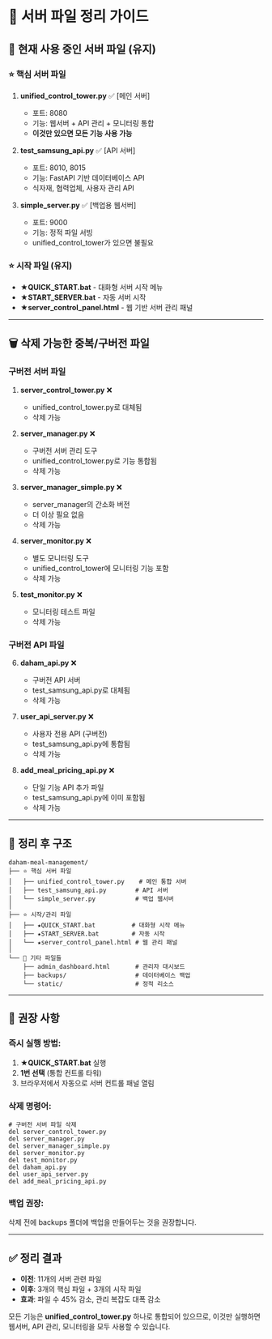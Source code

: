 # 🧹 서버 파일 정리 가이드

## 📌 현재 사용 중인 서버 파일 (유지)

### ⭐ 핵심 서버 파일
1. **unified_control_tower.py** ✅ [메인 서버]
   - 포트: 8080
   - 기능: 웹서버 + API 관리 + 모니터링 통합
   - **이것만 있으면 모든 기능 사용 가능**

2. **test_samsung_api.py** ✅ [API 서버]
   - 포트: 8010, 8015
   - 기능: FastAPI 기반 데이터베이스 API
   - 식자재, 협력업체, 사용자 관리 API

3. **simple_server.py** ✅ [백업용 웹서버]
   - 포트: 9000
   - 기능: 정적 파일 서빙
   - unified_control_tower가 있으면 불필요

### ⭐ 시작 파일 (유지)
- **★QUICK_START.bat** - 대화형 서버 시작 메뉴
- **★START_SERVER.bat** - 자동 서버 시작
- **★server_control_panel.html** - 웹 기반 서버 관리 패널

---

## 🗑️ 삭제 가능한 중복/구버전 파일

### 구버전 서버 파일
1. **server_control_tower.py** ❌
   - unified_control_tower.py로 대체됨
   - 삭제 가능

2. **server_manager.py** ❌
   - 구버전 서버 관리 도구
   - unified_control_tower.py로 기능 통합됨
   - 삭제 가능

3. **server_manager_simple.py** ❌
   - server_manager의 간소화 버전
   - 더 이상 필요 없음
   - 삭제 가능

4. **server_monitor.py** ❌
   - 별도 모니터링 도구
   - unified_control_tower에 모니터링 기능 포함
   - 삭제 가능

5. **test_monitor.py** ❌
   - 모니터링 테스트 파일
   - 삭제 가능

### 구버전 API 파일
6. **daham_api.py** ❌
   - 구버전 API 서버
   - test_samsung_api.py로 대체됨
   - 삭제 가능

7. **user_api_server.py** ❌
   - 사용자 전용 API (구버전)
   - test_samsung_api.py에 통합됨
   - 삭제 가능

8. **add_meal_pricing_api.py** ❌
   - 단일 기능 API 추가 파일
   - test_samsung_api.py에 이미 포함됨
   - 삭제 가능

---

## 📂 정리 후 구조

```
daham-meal-management/
├── ⭐ 핵심 서버 파일
│   ├── unified_control_tower.py    # 메인 통합 서버
│   ├── test_samsung_api.py        # API 서버
│   └── simple_server.py           # 백업 웹서버
│
├── ⭐ 시작/관리 파일
│   ├── ★QUICK_START.bat          # 대화형 시작 메뉴
│   ├── ★START_SERVER.bat         # 자동 시작
│   └── ★server_control_panel.html # 웹 관리 패널
│
└── 📁 기타 파일들
    ├── admin_dashboard.html       # 관리자 대시보드
    ├── backups/                   # 데이터베이스 백업
    └── static/                    # 정적 리소스
```

---

## 🎯 권장 사항

### 즉시 실행 방법:
1. **★QUICK_START.bat** 실행
2. **1번 선택** (통합 컨트롤 타워)
3. 브라우저에서 자동으로 서버 컨트롤 패널 열림

### 삭제 명령어:
```batch
# 구버전 서버 파일 삭제
del server_control_tower.py
del server_manager.py
del server_manager_simple.py
del server_monitor.py
del test_monitor.py
del daham_api.py
del user_api_server.py
del add_meal_pricing_api.py
```

### 백업 권장:
삭제 전에 backups 폴더에 백업을 만들어두는 것을 권장합니다.

---

## ✅ 정리 결과

- **이전**: 11개의 서버 관련 파일
- **이후**: 3개의 핵심 파일 + 3개의 시작 파일
- **효과**: 파일 수 45% 감소, 관리 복잡도 대폭 감소

모든 기능은 **unified_control_tower.py** 하나로 통합되어 있으므로,
이것만 실행하면 웹서버, API 관리, 모니터링을 모두 사용할 수 있습니다.